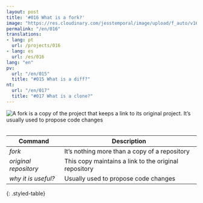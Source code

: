 ```yaml
---
layout: post
title: '#016 What is a fork?'
image: "https://res.cloudinary.com/jesstemporal/image/upload/f_auto/v1642878596/gitfichas/en/016/thumbnail_owrn3h.jpg"
permalink: "/en/016"
translations:
- lang: pt
  url: /projects/016
- lang: es
  url: /es/016
lang: "en"
pv:
  url: "/en/015"
  title: "#015 What is a diff?"
nt:
  url: "/en/017"
  title: "#017 What is a clone?"
---
```


<img alt="A fork is a copy of the project that keeps a link to its original project. It’s usually used to propose code changes" src="https://res.cloudinary.com/jesstemporal/image/upload/v1642878596/gitfichas/en/016/full_ctyuza.jpg"><br><br>

| Command | Description |
|---------|-------------|
| _fork_ | It’s nothing more than a copy of a repository |
| _original repository_ | This copy maintains a link to the original repository |
| _why it is useful?_ | Usually used to propose code changes |
{: .styled-table}


<!--
<br>
You might also be interested in reading this article:

 <a href="https://jtemporal.com/5-dicas-para-fazer-o-seu-pull-request-brilhar/">
   <strong>5 Dicas Para Fazer o Seu Pull Request Brilhar ✨</strong>
 </a>
-->